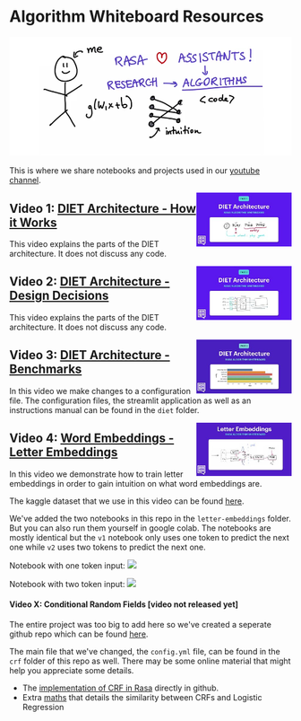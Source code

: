 # Algorithm Whiteboard Resources

<a href="https://www.youtube.com/watch?v=wWNMST6t1TA&list=PL75e0qA87dlG-za8eLI6t0_Pbxafk-cxb">
    <img src="images/logo.png">
</a>

This is where we share notebooks and projects used in our [youtube channel](https://www.youtube.com/watch?v=wWNMST6t1TA&list=PL75e0qA87dlG-za8eLI6t0_Pbxafk-cxb).

<a href="https://youtu.be/vWStcJDuOUk">
    <img src="images/vid-1.jpg" width=170 align="right">
</a>

## Video 1: [DIET Architecture - How it Works](https://youtu.be/vWStcJDuOUk)

This video explains the parts of the DIET architecture. It does not discuss any code.

<a href="https://youtu.be/KUGGuJ0aTL8">
    <img src="images/vid-2.jpg" width=170 align="right">
</a>

## Video 2: [DIET Architecture - Design Decisions](https://youtu.be/KUGGuJ0aTL8)

This video explains the parts of the DIET architecture. It does not discuss any code.

<a href="https://youtu.be/oj5oPGDlep4">
    <img src="images/vid-3.jpg" width=170 align="right">
</a>

## Video 3: [DIET Architecture - Benchmarks](https://youtu.be/oj5oPGDlep4)

In this video we make changes to a configuration file. The configuration files, the streamlit application as well as an instructions manual can be found in the `diet` folder.

<a href="https://youtu.be/mWvnlVw_LiY">
    <img src="images/vid-4.jpg" width=170 align="right">
</a>

## Video 4: [Word Embeddings - Letter Embeddings](https://youtu.be/mWvnlVw_LiY)

In this video we demonstrate how to train letter embeddings in order to gain intuition on what word embeddings are. 

The kaggle dataset that we use in this video can be found [here](https://www.kaggle.com/therohk/million-headlines).

We've added the two notebooks in this repo in the `letter-embeddings` folder. But you can also run them yourself in google colab. The notebooks are mostly identical but the `v1` notebook only uses one token to predict the next one while `v2` uses two tokens to predict the next one.

Notebook with one token input:  <a href="https://colab.research.google.com/drive/1jbjQtu5d1E88uM8oaJ3BAfHcI7JVUdu2"><img src="https://colab.research.google.com/assets/colab-badge.svg"></a>

Notebook with two token input: <a href="https://colab.research.google.com/drive/1N5wv75vbFRF3lPO1ZpSddBeb_DRaBNOY"><img src="https://colab.research.google.com/assets/colab-badge.svg"></a>

#### Video X: Conditional Random Fields [video not released yet]

The entire project was too big to add here so we've created a seperate github repo which can be found [here](https://github.com/RasaHQ/crf-demo).

The main file that we've changed, the `config.yml` file, can be found in the `crf` folder of this repo as well. There may be some online material that might help you appreciate some details. 

- The [implementation of CRF in Rasa](https://github.com/RasaHQ/rasa/blob/master/rasa/nlu/extractors/crf_entity_extractor.py#L44) directly in github.
- Extra [maths](https://timvieira.github.io/blog/post/2015/04/29/multiclass-logistic-regression-and-conditional-random-fields-are-the-same-thing/) that details the similarity between CRFs and Logistic Regression

